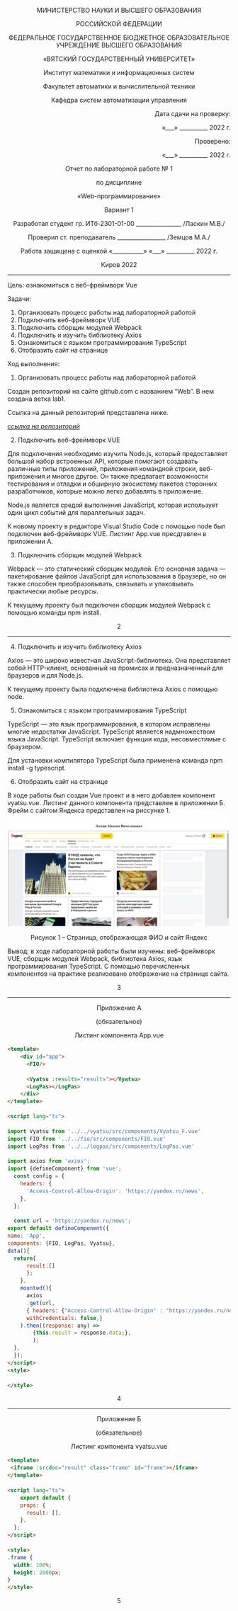 <p align = center>МИНИСТЕРСТВО НАУКИ И ВЫСШЕГО ОБРАЗОВАНИЯ

<p align = center>РОССИЙСКОЙ ФЕДЕРАЦИИ

<p align = center>ФЕДЕРАЛЬНОЕ ГОСУДАРСТВЕННОЕ БЮДЖЕТНОЕ ОБРАЗОВАТЕЛЬНОЕ УЧРЕЖДЕНИЕ ВЫСШЕГО ОБРАЗОВАНИЯ

<p align = center>«ВЯТСКИЙ ГОСУДАРСТВЕННЫЙ УНИВЕРСИТЕТ»

<p align = center>Институт математики и информационных систем

<p align = center>Факультет автоматики и вычислительной техники

<p align = center>Кафедра систем автоматизации управления

<p align = right>Дата сдачи на проверку:

<p align = right>«___» __________ 2022 г.

<p align = right>Проверено:

<p align = right>«___» __________ 2022 г.

<p align = center>Отчет по лабораторной работе № 1

<p align = center>по дисциплине

<p align = center>«Web-программирование»

<p align = center>Вариант 1




<p align = center>Разработал студент гр. ИТб-2301-01-00 ________________ /Ласкин М.В./

<p align = center>Проверил ст. преподаватель _________________ /Земцов М.А./

<p align = center>Работа защищена с оценкой «___________» «___» __________ 2022 г.





<p align = center>Киров 2022

__________
Цель: ознакомиться с веб-фреймворк Vue

Задачи:

1. Организовать процесс работы над лабораторной работой
1. Подключить веб-фреймворк VUE
1. Подключить сборщик модулей Webpack
1. Подключить и изучить библиотеку Axios
1. Ознакомиться с языком программирования TypeScript
1. Отобразить сайт на странице

Ход выполнения:

1. Организовать процесс работы над лабораторной работой

Создан репозиторий на сайте github.com с названием “Web”. В нем создана ветка lab1.

Ссылка на данный репозиторий представлена ниже.

*[ссылка на репозиторий](https://github.com/PMV-cute/Web.git)*

2. Подключить веб-фреймворк VUE

Для подключения необходимо изучить Node.js, который предоставляет большой набор встроенных API, которые помогают создавать различные типы приложений, приложения командной строки, веб-приложения и многое другое. Он также предлагает возможности тестирования и отладки и обширную экосистему пакетов сторонних разработчиков, которые можно легко добавлять в приложение.

Node.js является средой выполнения JavaScript, которая использует один цикл событий для параллельных задач.

К новому проекту в редакторе Visual Studio Code с помощью node был подключен веб-фреймворк VUE. Листинг App.vue пресдтавлен в приложении А.

3. Подключить сборщик модулей Webpack

Webpack — это статический сборщик модулей. Его основная задача — пакетирование файлов JavaScript для использования в браузере, но он также способен преобразовывать, связывать и упаковывать практически любые ресурсы.

К текущему проекту был подключен сборщик модулей Webpack с помощью команды npm install.

<p align = center>2

__________

4. Подключить и изучить библиотеку Axios

Axios — это широко известная JavaScript-библиотека. Она представляет собой HTTP-клиент, основанный на промисах и предназначенный для браузеров и для Node.js.


К текущему проекту была подключена библиотека Axios с помощью node.

5. Ознакомиться с языком программирования TypeScript

TypeScript — это язык программирования, в котором исправлены многие недостатки JavaScript. TypeScript является надмножеством языка JavaScript. TypeScript включает функции кода, несовместимые с браузером.

Для установки компилятора TypeScript была применена команда npm install -g typescript.

6. Отобразить сайт на странице

В ходе работы был создан Vue проект  и в него добавлен компонент vyatsu.vue. Листинг данного компонента представлен в приложении Б. Фрейм с сайтом Яндекса представлен на риссунке 1.

<p align=center><img src="./img/firstlab.png" alt="img"></p>

<p align = center>Рисунок 1 – Страница, отображающая ФИО и сайт Яндекс 

Вывод: в ходе лабораторной работы были изучены: веб-фреймворк VUE, сборщик модулей Webpack, библиотека Axios, язык программирования TypeScript. С помощью перечисленных компонентов на практике реализовано отображение на странице сайта.

<p align = center>3

__________

<p align = center>Приложение А

<p align = center>(обязательное)

<p align = center>Листинг компонента App.vue

```html
<template>
    <div id="app">
      <FIO/>
      
      <Vyatsu :results="results"></Vyatsu>
      <LogPas></LogPas>
    </div>
</template>

<script lang="ts">

import Vyatsu from '../../vyatsu/src/components/Vyatsu_F.vue'
import FIO from '../../fio/src/components/FIO.vue'
import LogPas from '../../logpas/src/components/LogPas.vue'

import axios from 'axios';
import {defineComponent} from 'vue';
  const config = {
    headers: {
      'Access-Control-Allow-Origin': 'https://yandex.ru/news',
    },
  };

  const url = 'https://yandex.ru/news';
export default defineComponent({
name: 'App',
components: {FIO, LogPas, Vyatsu},
data(){
  return{
      result:[]
      };
    },
    mounted(){
      axios
      .get(url,
      { headers: {"Access-Control-Allow-Origin" : "https://yandex.ru/news" },
      withCredentials: false,}
    ).then((response: any) =>
        {this.result = response.data;},
        ); 
  }, 
  });
</script>
<style>

</style>
```
<p align = center>4

__________

<p align = center>Приложение Б

<p align = center>(обязательное)

<p align = center>Листинг компонента vyatsu.vue

```html
<template>
 <iframe :srcdoc="result" class="frame" id="frame"></iframe>
</template>

<script lang="ts">
    export default {
    props: {
      result: [],
    },
  };
</script>

<style>
.frame {
  width: 100%;
  height: 2000px;
}
</style>
```

<p align = center>5